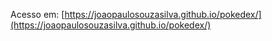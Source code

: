 Acesso em: [https://joaopaulosouzasilva.github.io/pokedex/](https://joaopaulosouzasilva.github.io/pokedex/)
